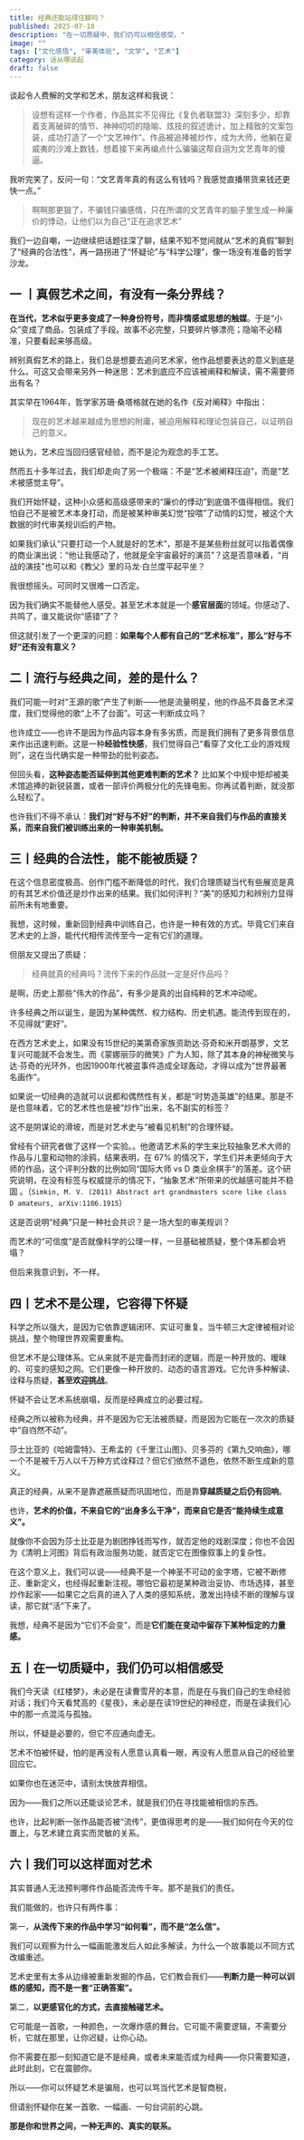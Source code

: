 ```yaml
---
title: 经典还能站得住脚吗？
published: 2025-07-18
description: "在一切质疑中，我们仍可以相信感受。"
image: ""
tags: ["文化感悟", "审美体验", "文学", "艺术"]
category: 话从哪说起
draft: false
---
```


谈起令人费解的文学和艺术，朋友这样和我说：

> 设想有这样一个作者，作品其实不见得比《复仇者联盟3》深刻多少，却靠着支离破碎的情节、神神叨叨的隐喻、炫技的叙述诡计，加上精致的文案包装，成功打造了一个“文艺神作”。作品被追捧被炒作，成为大师，他躺在夏威夷的沙滩上数钱，想着接下来再编点什么骗骗这帮自诩为文艺青年的傻逼。

我听完笑了，反问一句：“文艺青年真的有这么有钱吗？我感觉直播带货来钱还更快一点。”

> 啊啊那更狠了，不骗钱只骗感情，只在所谓的文艺青年的脑子里生成一种廉价的悸动，让他们以为自己“正在追求艺术”

我们一边自嘲，一边继续把话题往深了聊，结果不知不觉间就从“艺术的真假”聊到了“经典的合法性”，再一路拐进了“怀疑论”与“科学公理”，像一场没有准备的哲学沙龙。

## 一 丨真假艺术之间，有没有一条分界线？

**在当代，艺术似乎更多变成了一种身份符号，而非情感或思想的触媒**。于是“小众”变成了商品，包装成了手段。故事不必完整，只要碎片够漂亮；隐喻不必精准，只要看起来够高级。

辨别真假艺术的路上，我们总是想要去追问艺术家，他作品想要表达的意义到底是什么。可这又会带来另外一种迷思：艺术到底应不应该被阐释和解读，需不需要师出有名？

其实早在1964年，哲学家苏珊·桑塔格就在她的名作《反对阐释》中指出：

> 现在的艺术越来越成为思想的附庸，被迫用解释和理论包装自己，以证明自己的意义。

她认为，艺术应当回归感官经验，而不是沦为观念的手工艺。

然而五十多年过去，我们却走向了另一个极端：不是“艺术被阐释压迫”，而是“艺术被感觉主导”。

我们开始怀疑，这种小众感和高级感带来的“廉价的悸动”到底值不值得相信。我们怕自己不是被艺术本身打动，而是被某种审美幻觉“投喂”了动情的幻觉，被这个大数据的时代审美规训后的产物。

如果我们承认“只要打动一个人就是好的艺术”，那是不是某些粉丝就可以指着偶像的商业演出说：“他让我感动了，他就是全宇宙最好的演员”？这是否意味着，“肖战的演技”也可以和《教父》里的马龙·白兰度平起平坐？

我很想摇头。可同时又很难一口否定。

因为我们确实不能替他人感受。甚至艺术本就是一个**感官层面**的领域。你感动了、共鸣了，谁又能说你“感错”了？

但这就引发了一个更深的问题：**如果每个人都有自己的“艺术标准”，那么“好与不好”还有没有意义？**

## 二丨流行与经典之间，差的是什么？

我们可能一时对“王源的歌”产生了判断——他是流量明星，他的作品不具备艺术深度，我们觉得他的歌“上不了台面”。可这一判断成立吗？

也许成立——也许不是因为作品内容本身有多劣质，而是我们拥有了更多背景信息来作出迅速判断。这是一种**经验性快感**，我们觉得自己“看穿了文化工业的游戏规则”，这在当代确实是一种带劲的批判姿态。

但回头看，**这种姿态能否延伸到其他更难判断的艺术？** 比如某个中规中矩却被美术馆追捧的新锐装置，或者一部评价两极分化的先锋电影。你再试着判断，就没那么轻松了。

也许我们不得不承认：**我们对“好与不好”的判断，并不来自我们与作品的直接关系，而来自我们被训练出来的一种审美机制。**

## 三丨经典的合法性，能不能被质疑？

在这个信息密度极高、创作门槛不断降低的时代，我们合理质疑当代有些展览是真的有其艺术价值还是炒作出来的结果。我们如何评判？“美”的感知力和辨别力显得前所未有地重要。

我想，这时候，重新回到经典中训练自己，也许是一种有效的方式。毕竟它们来自艺术史的上游，能代代相传流传至今一定有它们的道理。

但朋友又提出了质疑：

> 经典就真的经典吗？流传下来的作品就一定是好作品吗？

是啊，历史上那些“伟大的作品”，有多少是真的出自纯粹的艺术冲动呢。

许多经典之所以诞生，是因为某种偶然、权力结构、历史机遇。能流传到现在的，不见得就“更好”。

在西方艺术史上，如果没有15世纪的美第奇家族资助达·芬奇和米开朗基罗，文艺复兴可能就不会发生。而《蒙娜丽莎的微笑》广为人知，除了其本身的神秘微笑与达·芬奇的光环外，也因1900年代被盗事件造成全球轰动，才得以成为“世界最著名画作”。

如果说一切经典的造就可以说都和偶然性有关，都是“时势造英雄”的结果。那是不是也意味着，它的艺术性也是被“炒作”出来，名不副实的标签？

这不是阴谋论的滑坡，而是对艺术史与“被看见机制”的合理怀疑。

曾经有个研究者做了这样一个实验。。他邀请艺术系的学生来比较抽象艺术大师的作品与儿童和动物的涂鸦，结果表明，在 67% 的情况下，学生们并未更倾向于大师的作品，这个评判分数的比例如同“国际大师 vs D 类业余棋手”的落差。这个研究说明，在没有标签与权威提示的情况下，“抽象艺术”所带来的优越感可能并不稳固 。（`Simkin, M. V. (2011) Abstract art grandmasters score like class D amateurs, arXiv:1106.1915`）

这是否说明“经典”只是一种社会共识？是一场大型的审美规训？

而艺术的“可信度”是否就像科学的公理一样，一旦基础被质疑，整个体系都会坍塌？

但后来我意识到，不一样。

## 四丨艺术不是公理，它容得下怀疑

科学之所以强大，是因为它依靠逻辑闭环、实证可重复。当牛顿三大定律被相对论挑战，整个物理世界观需要重构。

但艺术不是公理体系。它从来就不是完备而封闭的逻辑，而是一种开放的、暧昧的、可变的感知之网。它们更像一种开放的、动态的语言游戏。它允许多种解读、诠释与质疑，**甚至欢迎挑战**。

怀疑不会让艺术系统崩塌，反而是经典成立的必要过程。

经典之所以被称为经典，并不是因为它无法被质疑，而是因为它能在一次次的质疑中“自岿然不动”。

莎士比亚的《哈姆雷特》、王希孟的《千里江山图》、贝多芬的《第九交响曲》，哪一个不是被千万人以千万种方式诠释过？但它们依然不退色，依然不断生成新的意义。

真正的经典，从来不是靠遮蔽质疑而巩固地位，而是靠**穿越质疑之后仍有回响**。

也许，**艺术的价值，不来自它的“出身多么干净”，而来自它是否“能持续生成意义”。**

就像你不会因为莎士比亚是为剧团挣钱而写作，就否定他的戏剧深度；你也不会因为《清明上河图》背后有政治服务功能，就否定它在图像叙事上的复杂性。

在这个意义上，我们可以说——经典不是一个神圣不可动的金字塔，它被不断修正、重新定义，也经得起重新注视。哪怕它最初是某种政治妥协、市场选择，甚至炒作起家——如果它之后真的进入了人类的感知系统，激发出持续不断的理解与误读，那它就“活”下来了。

我想，经典不是因为“它们不会变”，而是**它们能在变动中留存下某种恒定的力量感。**

## 五丨在一切质疑中，我们仍可以相信感受

我们今天读《红楼梦》，未必是在读曹雪芹的本意，而是在与我们自己的生命经验对话；我们今天看梵高的《星夜》，未必是在读19世纪的神经症，而是在读我们心中的那一点混沌与孤独。

所以，怀疑是必要的，但它不应通向虚无。

艺术不怕被怀疑，怕的是再没有人愿意认真看一眼，再没有人愿意从自己的经验里回应它。

如果你也在迷茫中，请别太快放弃相信。

因为——我们之所以还能谈论艺术，就是我们仍在寻找能被相信的东西。

也许，比起判断一张作品能否被“流传”，更值得思考的是——我们如何在今天的位置上，与艺术建立真实而灵敏的关系。

## 六丨我们可以这样面对艺术

其实普通人无法预判哪件作品能否流传千年。那不是我们的责任。

我们能做的，也许只有两件事：

第一，**从流传下来的作品中学习“如何看”，而不是“怎么信”。**

我们可以观察为什么一幅画能激发后人如此多解读，为什么一个故事能以不同方式改编重述。

艺术史里有太多从边缘被重新发掘的作品，它们教会我们——**判断力是一种可以训练的感知，而不是一套“正确答案”。**

第二，**以更感官化的方式，去直接触碰艺术。**

它可能是一首歌，一种颜色，一次爆炸感的舞台。它可能不需要逻辑，不需要分析，它就在那里，让你迟疑，让你心动。

你不需要在那一刻知道它是不是经典，或者未来能否成为经典——你只需要知道，此时此刻，它在震颤你。

所以——你可以怀疑艺术是骗局，也可以骂当代艺术是智商税，

但请别怀疑你在某一首歌、一幅画、一句台词前的心跳。

**那是你和世界之间，一种无声的、真实的联系。**
